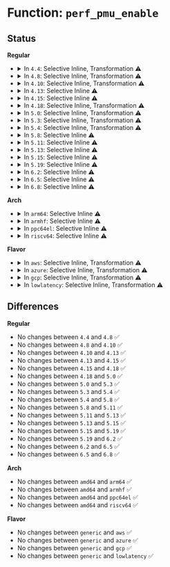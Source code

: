 # Function: <code>perf_pmu_enable</code>

## Status
<b>Regular</b>
<ul>
<li>
<details>
<summary>In <code>4.4</code>: Selective Inline, Transformation ⚠️</summary>

```c
void perf_pmu_enable(struct pmu *pmu);
```

**Collision:** Unique Global

**Inline:** Selective

**Transformation:** True

**Instances:**

```
In kernel/events/core.c (ffffffff8117a8f0)
Location: kernel/events/core.c:835
Inline: True
Inline callers:
  - kernel/events/core.c:__perf_event_period
  - kernel/events/core.c:perf_pmu_sched_task
  - kernel/events/core.c:ctx_sched_out
  - kernel/events/core.c:perf_cgroup_switch
  - kernel/events/core.c:perf_event_context_sched_in
  - kernel/events/core.c:perf_mux_hrtimer_handler
  - kernel/events/core.c:__perf_install_in_context
  - kernel/events/core.c:perf_event_task_tick
  - kernel/events/core.c:perf_event_task_tick
Direct callers:
  - arch/x86/events/core.c:x86_pmu_commit_txn
  - kernel/events/core.c:__perf_event_period
  - kernel/events/core.c:perf_pmu_sched_task
  - kernel/events/core.c:ctx_sched_out
  - kernel/events/core.c:perf_cgroup_switch
  - kernel/events/core.c:perf_event_context_sched_in
  - kernel/events/core.c:perf_mux_hrtimer_handler
  - kernel/events/core.c:__perf_install_in_context
  - kernel/events/core.c:perf_event_task_tick
  - kernel/events/core.c:perf_event_task_tick
```
**Symbols:**

```
ffffffff8117a8f0-ffffffff8117a8f9: perf_pmu_enable.part.90 (STB_LOCAL)
ffffffff8117f520-ffffffff8117f543: perf_pmu_enable (STB_GLOBAL)
```
</details>
</li>
<li>
<details>
<summary>In <code>4.8</code>: Selective Inline, Transformation ⚠️</summary>

```c
void perf_pmu_enable(struct pmu *pmu);
```

**Collision:** Unique Global

**Inline:** Selective

**Transformation:** True

**Instances:**

```
In kernel/events/core.c (ffffffff8118b6b3)
Location: kernel/events/core.c:1080
Inline: True
Inline callers:
  - kernel/events/core.c:__perf_event_period
  - kernel/events/core.c:perf_event_task_tick
  - kernel/events/core.c:perf_event_task_tick
  - kernel/events/core.c:__perf_event_task_sched_in
  - kernel/events/core.c:perf_pmu_sched_task
  - kernel/events/core.c:ctx_sched_out
  - kernel/events/core.c:ctx_resched
  - kernel/events/core.c:perf_mux_hrtimer_handler
  - kernel/events/core.c:perf_cgroup_switch
Direct callers:
  - arch/x86/events/core.c:x86_pmu_commit_txn
  - kernel/events/core.c:__perf_event_period
  - kernel/events/core.c:perf_event_task_tick
  - kernel/events/core.c:perf_event_task_tick
  - kernel/events/core.c:__perf_event_task_sched_in
  - kernel/events/core.c:perf_pmu_sched_task
  - kernel/events/core.c:ctx_sched_out
  - kernel/events/core.c:ctx_resched
  - kernel/events/core.c:perf_mux_hrtimer_handler
  - kernel/events/core.c:perf_cgroup_switch
```
**Symbols:**

```
ffffffff8118b610-ffffffff8118b619: perf_pmu_enable.part.93 (STB_LOCAL)
ffffffff811912b0-ffffffff811912d3: perf_pmu_enable (STB_GLOBAL)
```
</details>
</li>
<li>
<details>
<summary>In <code>4.10</code>: Selective Inline, Transformation ⚠️</summary>

```c
void perf_pmu_enable(struct pmu *pmu);
```

**Collision:** Unique Global

**Inline:** Selective

**Transformation:** True

**Instances:**

```
In kernel/events/core.c (ffffffff8119a553)
Location: kernel/events/core.c:1088
Inline: True
Inline callers:
  - kernel/events/core.c:__perf_event_period
  - kernel/events/core.c:perf_event_task_tick
  - kernel/events/core.c:perf_event_task_tick
  - kernel/events/core.c:__perf_event_task_sched_in
  - kernel/events/core.c:perf_pmu_sched_task
  - kernel/events/core.c:ctx_sched_out
  - kernel/events/core.c:ctx_resched
  - kernel/events/core.c:group_sched_out
  - kernel/events/core.c:perf_mux_hrtimer_handler
  - kernel/events/core.c:perf_cgroup_switch
Direct callers:
  - arch/x86/events/core.c:x86_pmu_commit_txn
  - kernel/events/core.c:__perf_event_period
  - kernel/events/core.c:perf_event_task_tick
  - kernel/events/core.c:perf_event_task_tick
  - kernel/events/core.c:__perf_event_task_sched_in
  - kernel/events/core.c:perf_pmu_sched_task
  - kernel/events/core.c:ctx_sched_out
  - kernel/events/core.c:ctx_resched
  - kernel/events/core.c:group_sched_out
  - kernel/events/core.c:perf_mux_hrtimer_handler
  - kernel/events/core.c:perf_cgroup_switch
```
**Symbols:**

```
ffffffff8119a360-ffffffff8119a369: perf_pmu_enable.part.94 (STB_LOCAL)
ffffffff811a0990-ffffffff811a09b3: perf_pmu_enable (STB_GLOBAL)
```
</details>
</li>
<li>
<details>
<summary>In <code>4.13</code>: Selective Inline ⚠️</summary>

```c
void perf_pmu_enable(struct pmu *pmu);
```

**Collision:** Unique Global

**Inline:** Selective

**Transformation:** False

**Instances:**

```
In kernel/events/core.c (ffffffff811a0589)
Location: kernel/events/core.c:1080
Inline: True
Inline callers:
  - kernel/events/core.c:__perf_event_period
  - kernel/events/core.c:perf_event_task_tick
  - kernel/events/core.c:perf_event_task_tick
  - kernel/events/core.c:__perf_event_task_sched_in
  - kernel/events/core.c:perf_pmu_sched_task
  - kernel/events/core.c:ctx_sched_out
  - kernel/events/core.c:ctx_resched
  - kernel/events/core.c:group_sched_out
  - kernel/events/core.c:perf_mux_hrtimer_handler
  - kernel/events/core.c:perf_cgroup_switch
Direct callers:
  - arch/x86/events/core.c:x86_pmu_commit_txn
```
**Symbols:**

```
ffffffff811a8370-ffffffff811a838c: perf_pmu_enable (STB_GLOBAL)
```
</details>
</li>
<li>
<details>
<summary>In <code>4.15</code>: Selective Inline ⚠️</summary>

```c
void perf_pmu_enable(struct pmu *pmu);
```

**Collision:** Unique Global

**Inline:** Selective

**Transformation:** False

**Instances:**

```
In kernel/events/core.c (ffffffff811b3f08)
Location: kernel/events/core.c:1119
Inline: True
Inline callers:
  - kernel/events/core.c:__perf_event_period
  - kernel/events/core.c:perf_event_task_tick
  - kernel/events/core.c:perf_event_task_tick
  - kernel/events/core.c:__perf_event_task_sched_in
  - kernel/events/core.c:perf_pmu_sched_task
  - kernel/events/core.c:ctx_sched_out
  - kernel/events/core.c:ctx_resched
  - kernel/events/core.c:perf_mux_hrtimer_handler
  - kernel/events/core.c:perf_cgroup_switch
Direct callers:
  - arch/x86/events/core.c:x86_pmu_commit_txn
```
**Symbols:**

```
ffffffff811bbae0-ffffffff811bbb00: perf_pmu_enable (STB_GLOBAL)
```
</details>
</li>
<li>
<details>
<summary>In <code>4.18</code>: Selective Inline, Transformation ⚠️</summary>

```c
void perf_pmu_enable(struct pmu *pmu);
```

**Collision:** Unique Global

**Inline:** Selective

**Transformation:** True

**Instances:**

```
In kernel/events/core.c (ffffffff811d55b5)
Location: kernel/events/core.c:1142
Inline: True
Inline callers:
  - kernel/events/core.c:__perf_event_period
  - kernel/events/core.c:perf_event_task_tick
  - kernel/events/core.c:perf_event_task_tick
  - kernel/events/core.c:__perf_event_task_sched_in
  - kernel/events/core.c:perf_pmu_sched_task
  - kernel/events/core.c:ctx_sched_out
  - kernel/events/core.c:ctx_resched
  - kernel/events/core.c:perf_mux_hrtimer_handler
  - kernel/events/core.c:perf_cgroup_switch
Direct callers:
  - arch/x86/events/core.c:x86_pmu_commit_txn
  - arch/x86/events/intel/ds.c:intel_pmu_auto_reload_read
  - kernel/events/core.c:__perf_event_period
  - kernel/events/core.c:perf_event_task_tick
  - kernel/events/core.c:perf_event_task_tick
  - kernel/events/core.c:__perf_event_task_sched_in
  - kernel/events/core.c:perf_pmu_sched_task
  - kernel/events/core.c:ctx_sched_out
  - kernel/events/core.c:ctx_resched
  - kernel/events/core.c:perf_mux_hrtimer_handler
  - kernel/events/core.c:perf_cgroup_switch
```
**Symbols:**

```
ffffffff811d5500-ffffffff811d550f: perf_pmu_enable.part.105 (STB_LOCAL)
ffffffff811dbc70-ffffffff811dbc8c: perf_pmu_enable (STB_GLOBAL)
```
</details>
</li>
<li>
<details>
<summary>In <code>5.0</code>: Selective Inline, Transformation ⚠️</summary>

```c
void perf_pmu_enable(struct pmu *pmu);
```

**Collision:** Unique Global

**Inline:** Selective

**Transformation:** True

**Instances:**

```
In kernel/events/core.c (ffffffff811e5c55)
Location: kernel/events/core.c:1142
Inline: True
Inline callers:
  - kernel/events/core.c:__perf_event_period
  - kernel/events/core.c:perf_event_task_tick
  - kernel/events/core.c:perf_event_task_tick
  - kernel/events/core.c:__perf_event_task_sched_in
  - kernel/events/core.c:perf_pmu_sched_task
  - kernel/events/core.c:ctx_sched_out
  - kernel/events/core.c:ctx_resched
  - kernel/events/core.c:perf_mux_hrtimer_handler
  - kernel/events/core.c:perf_cgroup_switch
Direct callers:
  - arch/x86/events/core.c:x86_pmu_commit_txn
  - arch/x86/events/intel/ds.c:intel_pmu_auto_reload_read
  - kernel/events/core.c:__perf_event_period
  - kernel/events/core.c:perf_event_task_tick
  - kernel/events/core.c:perf_event_task_tick
  - kernel/events/core.c:__perf_event_task_sched_in
  - kernel/events/core.c:perf_pmu_sched_task
  - kernel/events/core.c:ctx_sched_out
  - kernel/events/core.c:ctx_resched
  - kernel/events/core.c:perf_mux_hrtimer_handler
  - kernel/events/core.c:perf_cgroup_switch
```
**Symbols:**

```
ffffffff811e5ba0-ffffffff811e5baf: perf_pmu_enable.part.105 (STB_LOCAL)
ffffffff811ec030-ffffffff811ec04c: perf_pmu_enable (STB_GLOBAL)
```
</details>
</li>
<li>
<details>
<summary>In <code>5.3</code>: Selective Inline, Transformation ⚠️</summary>

```c
void perf_pmu_enable(struct pmu *pmu);
```

**Collision:** Unique Global

**Inline:** Selective

**Transformation:** True

**Instances:**

```
In kernel/events/core.c (ffffffff811fd42f)
Location: kernel/events/core.c:1143
Inline: True
Inline callers:
  - kernel/events/core.c:__perf_event_period
  - kernel/events/core.c:perf_event_task_tick
  - kernel/events/core.c:perf_event_task_tick
  - kernel/events/core.c:__perf_event_task_sched_in
  - kernel/events/core.c:perf_pmu_sched_task
  - kernel/events/core.c:ctx_sched_out
  - kernel/events/core.c:ctx_resched
  - kernel/events/core.c:perf_mux_hrtimer_handler
  - kernel/events/core.c:perf_cgroup_switch
Direct callers:
  - arch/x86/events/core.c:x86_pmu_commit_txn
  - arch/x86/events/intel/ds.c:intel_pmu_auto_reload_read
  - kernel/events/core.c:__perf_event_period
  - kernel/events/core.c:perf_event_task_tick
  - kernel/events/core.c:perf_event_task_tick
  - kernel/events/core.c:__perf_event_task_sched_in
  - kernel/events/core.c:perf_pmu_sched_task
  - kernel/events/core.c:ctx_sched_out
  - kernel/events/core.c:ctx_resched
  - kernel/events/core.c:perf_mux_hrtimer_handler
  - kernel/events/core.c:perf_cgroup_switch
```
**Symbols:**

```
ffffffff811fd370-ffffffff811fd37f: perf_pmu_enable.part.0 (STB_LOCAL)
ffffffff812039c0-ffffffff812039dd: perf_pmu_enable (STB_GLOBAL)
```
</details>
</li>
<li>
<details>
<summary>In <code>5.4</code>: Selective Inline, Transformation ⚠️</summary>

```c
void perf_pmu_enable(struct pmu *pmu);
```

**Collision:** Unique Global

**Inline:** Selective

**Transformation:** True

**Instances:**

```
In kernel/events/core.c (ffffffff8120a6df)
Location: kernel/events/core.c:1143
Inline: True
Inline callers:
  - kernel/events/core.c:__perf_event_period
  - kernel/events/core.c:perf_event_task_tick
  - kernel/events/core.c:perf_event_task_tick
  - kernel/events/core.c:__perf_event_task_sched_in
  - kernel/events/core.c:perf_pmu_sched_task
  - kernel/events/core.c:ctx_sched_out
  - kernel/events/core.c:ctx_resched
  - kernel/events/core.c:perf_mux_hrtimer_handler
  - kernel/events/core.c:perf_cgroup_switch
Direct callers:
  - arch/x86/events/core.c:x86_pmu_commit_txn
  - arch/x86/events/intel/ds.c:intel_pmu_auto_reload_read
  - kernel/events/core.c:__perf_event_period
  - kernel/events/core.c:perf_event_task_tick
  - kernel/events/core.c:perf_event_task_tick
  - kernel/events/core.c:__perf_event_task_sched_in
  - kernel/events/core.c:perf_pmu_sched_task
  - kernel/events/core.c:ctx_sched_out
  - kernel/events/core.c:ctx_resched
  - kernel/events/core.c:perf_mux_hrtimer_handler
  - kernel/events/core.c:perf_cgroup_switch
```
**Symbols:**

```
ffffffff8120a620-ffffffff8120a62f: perf_pmu_enable.part.0 (STB_LOCAL)
ffffffff812105b0-ffffffff812105cd: perf_pmu_enable (STB_GLOBAL)
```
</details>
</li>
<li>
<details>
<summary>In <code>5.8</code>: Selective Inline ⚠️</summary>

```c
void perf_pmu_enable(struct pmu *pmu);
```

**Collision:** Unique Global

**Inline:** Selective

**Transformation:** False

**Instances:**

```
In kernel/events/core.c (ffffffff81235858)
Location: kernel/events/core.c:1205
Inline: True
Inline callers:
  - kernel/events/core.c:perf_pmu_cancel_txn
  - kernel/events/core.c:perf_pmu_cancel_txn
  - kernel/events/core.c:perf_pmu_commit_txn
  - kernel/events/core.c:perf_pmu_commit_txn
  - kernel/events/core.c:__perf_event_period
  - kernel/events/core.c:__perf_event_period
  - kernel/events/core.c:perf_rotate_context
  - kernel/events/core.c:perf_rotate_context
  - kernel/events/core.c:perf_adjust_freq_unthr_context
  - kernel/events/core.c:perf_adjust_freq_unthr_context
  - kernel/events/core.c:perf_adjust_freq_unthr_context
  - kernel/events/core.c:perf_adjust_freq_unthr_context
  - kernel/events/core.c:__perf_event_task_sched_in
  - kernel/events/core.c:__perf_event_task_sched_in
  - kernel/events/core.c:perf_pmu_sched_task
  - kernel/events/core.c:perf_pmu_sched_task
  - kernel/events/core.c:ctx_sched_out
  - kernel/events/core.c:ctx_sched_out
  - kernel/events/core.c:ctx_resched
  - kernel/events/core.c:ctx_resched
  - kernel/events/core.c:event_sched_in
  - kernel/events/core.c:event_sched_in
  - kernel/events/core.c:perf_cgroup_switch
  - kernel/events/core.c:perf_cgroup_switch
Direct callers:
  - arch/x86/events/core.c:x86_pmu_commit_txn
  - arch/x86/events/intel/ds.c:intel_pmu_auto_reload_read
```
**Symbols:**

```
ffffffff8123c7b0-ffffffff8123c7d1: perf_pmu_enable (STB_GLOBAL)
```
</details>
</li>
<li>
<details>
<summary>In <code>5.11</code>: Selective Inline ⚠️</summary>

```c
void perf_pmu_enable(struct pmu *pmu);
```

**Collision:** Unique Global

**Inline:** Selective

**Transformation:** False

**Instances:**

```
In kernel/events/core.c (ffffffff8123fa28)
Location: kernel/events/core.c:1209
Inline: True
Inline callers:
  - kernel/events/core.c:perf_pmu_cancel_txn
  - kernel/events/core.c:perf_pmu_cancel_txn
  - kernel/events/core.c:perf_pmu_commit_txn
  - kernel/events/core.c:perf_pmu_commit_txn
  - kernel/events/core.c:__perf_event_period
  - kernel/events/core.c:__perf_event_period
  - kernel/events/core.c:perf_rotate_context
  - kernel/events/core.c:perf_rotate_context
  - kernel/events/core.c:perf_adjust_freq_unthr_context
  - kernel/events/core.c:perf_adjust_freq_unthr_context
  - kernel/events/core.c:perf_adjust_freq_unthr_context
  - kernel/events/core.c:perf_adjust_freq_unthr_context
  - kernel/events/core.c:perf_event_context_sched_in
  - kernel/events/core.c:perf_event_context_sched_in
  - kernel/events/core.c:__perf_pmu_sched_task
  - kernel/events/core.c:__perf_pmu_sched_task
  - kernel/events/core.c:perf_event_context_sched_out
  - kernel/events/core.c:perf_event_context_sched_out
  - kernel/events/core.c:perf_event_context_sched_out
  - kernel/events/core.c:perf_event_context_sched_out
  - kernel/events/core.c:ctx_sched_out
  - kernel/events/core.c:ctx_sched_out
  - kernel/events/core.c:ctx_resched
  - kernel/events/core.c:ctx_resched
  - kernel/events/core.c:event_sched_in
  - kernel/events/core.c:event_sched_in
  - kernel/events/core.c:perf_cgroup_switch
  - kernel/events/core.c:perf_cgroup_switch
Direct callers:
  - arch/x86/events/core.c:x86_pmu_commit_txn
  - arch/x86/events/intel/core.c:intel_pmu_read_event
  - arch/x86/events/intel/ds.c:intel_pmu_auto_reload_read
```
**Symbols:**

```
ffffffff81246a50-ffffffff81246a71: perf_pmu_enable (STB_GLOBAL)
```
</details>
</li>
<li>
<details>
<summary>In <code>5.13</code>: Selective Inline ⚠️</summary>

```c
void perf_pmu_enable(struct pmu *pmu);
```

**Collision:** Unique Global

**Inline:** Selective

**Transformation:** False

**Instances:**

```
In kernel/events/core.c (ffffffff81243bc8)
Location: kernel/events/core.c:1207
Inline: True
Inline callers:
  - kernel/events/core.c:perf_pmu_cancel_txn
  - kernel/events/core.c:perf_pmu_cancel_txn
  - kernel/events/core.c:perf_pmu_commit_txn
  - kernel/events/core.c:perf_pmu_commit_txn
  - kernel/events/core.c:__perf_event_period
  - kernel/events/core.c:__perf_event_period
  - kernel/events/core.c:perf_adjust_freq_unthr_context
  - kernel/events/core.c:perf_adjust_freq_unthr_context
  - kernel/events/core.c:perf_adjust_freq_unthr_context
  - kernel/events/core.c:perf_adjust_freq_unthr_context
  - kernel/events/core.c:__perf_event_task_sched_in
  - kernel/events/core.c:__perf_event_task_sched_in
  - kernel/events/core.c:__perf_pmu_sched_task
  - kernel/events/core.c:__perf_pmu_sched_task
  - kernel/events/core.c:perf_event_context_sched_out
  - kernel/events/core.c:perf_event_context_sched_out
  - kernel/events/core.c:perf_event_context_sched_out
  - kernel/events/core.c:perf_event_context_sched_out
  - kernel/events/core.c:ctx_sched_out
  - kernel/events/core.c:ctx_sched_out
  - kernel/events/core.c:ctx_resched
  - kernel/events/core.c:ctx_resched
  - kernel/events/core.c:perf_mux_hrtimer_handler
  - kernel/events/core.c:perf_mux_hrtimer_handler
  - kernel/events/core.c:perf_cgroup_switch
  - kernel/events/core.c:perf_cgroup_switch
Direct callers:
  - arch/x86/events/core.c:x86_pmu_commit_txn
  - arch/x86/events/intel/core.c:intel_pmu_read_event
  - arch/x86/events/intel/ds.c:intel_pmu_auto_reload_read
```
**Symbols:**

```
ffffffff8124a7c0-ffffffff8124a7e1: perf_pmu_enable (STB_GLOBAL)
```
</details>
</li>
<li>
<details>
<summary>In <code>5.15</code>: Selective Inline ⚠️</summary>

```c
void perf_pmu_enable(struct pmu *pmu);
```

**Collision:** Unique Global

**Inline:** Selective

**Transformation:** False

**Instances:**

```
In kernel/events/core.c (ffffffff8127e498)
Location: kernel/events/core.c:1238
Inline: True
Inline callers:
  - kernel/events/core.c:perf_pmu_cancel_txn
  - kernel/events/core.c:perf_pmu_cancel_txn
  - kernel/events/core.c:perf_pmu_commit_txn
  - kernel/events/core.c:perf_pmu_commit_txn
  - kernel/events/core.c:__perf_event_period
  - kernel/events/core.c:__perf_event_period
  - kernel/events/core.c:perf_adjust_freq_unthr_context
  - kernel/events/core.c:perf_adjust_freq_unthr_context
  - kernel/events/core.c:perf_adjust_freq_unthr_context
  - kernel/events/core.c:perf_adjust_freq_unthr_context
  - kernel/events/core.c:__perf_event_task_sched_in
  - kernel/events/core.c:__perf_event_task_sched_in
  - kernel/events/core.c:__perf_pmu_sched_task
  - kernel/events/core.c:__perf_pmu_sched_task
  - kernel/events/core.c:perf_event_context_sched_out
  - kernel/events/core.c:perf_event_context_sched_out
  - kernel/events/core.c:perf_event_context_sched_out
  - kernel/events/core.c:perf_event_context_sched_out
  - kernel/events/core.c:ctx_sched_out
  - kernel/events/core.c:ctx_sched_out
  - kernel/events/core.c:ctx_resched
  - kernel/events/core.c:ctx_resched
  - kernel/events/core.c:event_sched_in
  - kernel/events/core.c:event_sched_in
  - kernel/events/core.c:perf_mux_hrtimer_handler
  - kernel/events/core.c:perf_mux_hrtimer_handler
  - kernel/events/core.c:perf_cgroup_switch
  - kernel/events/core.c:perf_cgroup_switch
Direct callers:
  - arch/x86/events/core.c:x86_pmu_commit_txn
  - arch/x86/events/intel/core.c:intel_pmu_read_event
  - arch/x86/events/intel/ds.c:intel_pmu_auto_reload_read
```
**Symbols:**

```
ffffffff812840f0-ffffffff81284111: perf_pmu_enable (STB_GLOBAL)
```
</details>
</li>
<li>
<details>
<summary>In <code>5.19</code>: Selective Inline ⚠️</summary>

```c
void perf_pmu_enable(struct pmu *pmu);
```

**Collision:** Unique Global

**Inline:** Selective

**Transformation:** False

**Instances:**

```
In kernel/events/core.c (ffffffff812d29e9)
Location: kernel/events/core.c:1147
Inline: True
Inline callers:
  - kernel/events/core.c:perf_pmu_cancel_txn
  - kernel/events/core.c:perf_pmu_cancel_txn
  - kernel/events/core.c:perf_pmu_commit_txn
  - kernel/events/core.c:perf_pmu_commit_txn
  - kernel/events/core.c:perf_adjust_freq_unthr_context
  - kernel/events/core.c:perf_adjust_freq_unthr_context
  - kernel/events/core.c:perf_adjust_freq_unthr_context
  - kernel/events/core.c:perf_adjust_freq_unthr_context
  - kernel/events/core.c:__perf_event_task_sched_in
  - kernel/events/core.c:__perf_event_task_sched_in
  - kernel/events/core.c:__perf_pmu_sched_task
  - kernel/events/core.c:__perf_pmu_sched_task
  - kernel/events/core.c:perf_event_context_sched_out
  - kernel/events/core.c:perf_event_context_sched_out
  - kernel/events/core.c:perf_event_context_sched_out
  - kernel/events/core.c:perf_event_context_sched_out
  - kernel/events/core.c:ctx_sched_out
  - kernel/events/core.c:ctx_sched_out
  - kernel/events/core.c:ctx_resched
  - kernel/events/core.c:ctx_resched
  - kernel/events/core.c:event_sched_in
  - kernel/events/core.c:event_sched_in
  - kernel/events/core.c:perf_mux_hrtimer_handler
  - kernel/events/core.c:perf_mux_hrtimer_handler
  - kernel/events/core.c:perf_cgroup_switch
  - kernel/events/core.c:perf_cgroup_switch
Direct callers:
  - arch/x86/events/core.c:x86_pmu_commit_txn
  - arch/x86/events/intel/core.c:intel_pmu_read_event
  - arch/x86/events/intel/ds.c:intel_pmu_auto_reload_read
```
**Symbols:**

```
ffffffff812d8470-ffffffff812d84ae: perf_pmu_enable (STB_GLOBAL)
```
</details>
</li>
<li>
<details>
<summary>In <code>6.2</code>: Selective Inline ⚠️</summary>

```c
void perf_pmu_enable(struct pmu *pmu);
```

**Collision:** Unique Global

**Inline:** Selective

**Transformation:** False

**Instances:**

```
In kernel/events/core.c (ffffffff8133b2b9)
Location: kernel/events/core.c:1144
Inline: True
Inline callers:
  - kernel/events/core.c:perf_pmu_cancel_txn
  - kernel/events/core.c:perf_pmu_cancel_txn
  - kernel/events/core.c:perf_pmu_commit_txn
  - kernel/events/core.c:perf_pmu_commit_txn
  - kernel/events/core.c:perf_rotate_context
  - kernel/events/core.c:perf_rotate_context
  - kernel/events/core.c:perf_adjust_freq_unthr_context
  - kernel/events/core.c:perf_adjust_freq_unthr_context
  - kernel/events/core.c:__pmu_ctx_sched_out
  - kernel/events/core.c:__pmu_ctx_sched_out
  - kernel/events/core.c:event_sched_in
  - kernel/events/core.c:event_sched_in
  - kernel/events/core.c:__perf_event_disable
  - kernel/events/core.c:__perf_event_disable
  - kernel/events/core.c:event_sched_out
  - kernel/events/core.c:event_sched_out
  - kernel/events/core.c:perf_ctx_enable
  - kernel/events/core.c:perf_ctx_enable
Direct callers:
  - arch/x86/events/core.c:x86_pmu_commit_txn
  - arch/x86/events/intel/core.c:intel_pmu_read_event
  - arch/x86/events/intel/ds.c:intel_pmu_auto_reload_read
```
**Symbols:**

```
ffffffff81340980-ffffffff813409be: perf_pmu_enable (STB_GLOBAL)
```
</details>
</li>
<li>
<details>
<summary>In <code>6.5</code>: Selective Inline ⚠️</summary>

```c
void perf_pmu_enable(struct pmu *pmu);
```

**Collision:** Unique Global

**Inline:** Selective

**Transformation:** False

**Instances:**

```
In kernel/events/core.c (ffffffff8136c579)
Location: kernel/events/core.c:1144
Inline: True
Inline callers:
  - kernel/events/core.c:perf_pmu_cancel_txn
  - kernel/events/core.c:perf_pmu_cancel_txn
  - kernel/events/core.c:perf_pmu_commit_txn
  - kernel/events/core.c:perf_pmu_commit_txn
  - kernel/events/core.c:perf_rotate_context
  - kernel/events/core.c:perf_rotate_context
  - kernel/events/core.c:perf_adjust_freq_unthr_context
  - kernel/events/core.c:perf_adjust_freq_unthr_context
  - kernel/events/core.c:__pmu_ctx_sched_out
  - kernel/events/core.c:__pmu_ctx_sched_out
  - kernel/events/core.c:event_sched_in
  - kernel/events/core.c:event_sched_in
  - kernel/events/core.c:__perf_event_disable
  - kernel/events/core.c:__perf_event_disable
  - kernel/events/core.c:event_sched_out
  - kernel/events/core.c:event_sched_out
  - kernel/events/core.c:perf_ctx_enable
  - kernel/events/core.c:perf_ctx_enable
Direct callers:
  - arch/x86/events/core.c:x86_pmu_commit_txn
  - arch/x86/events/intel/core.c:intel_pmu_read_event
  - arch/x86/events/intel/ds.c:intel_pmu_auto_reload_read
```
**Symbols:**

```
ffffffff81371920-ffffffff8137195e: perf_pmu_enable (STB_GLOBAL)
```
</details>
</li>
<li>
<details>
<summary>In <code>6.8</code>: Selective Inline ⚠️</summary>

```c
void perf_pmu_enable(struct pmu *pmu);
```

**Collision:** Unique Global

**Inline:** Selective

**Transformation:** False

**Instances:**

```
In kernel/events/core.c (ffffffff813956c9)
Location: kernel/events/core.c:1155
Inline: True
Inline callers:
  - kernel/events/core.c:perf_pmu_cancel_txn
  - kernel/events/core.c:perf_pmu_cancel_txn
  - kernel/events/core.c:perf_pmu_commit_txn
  - kernel/events/core.c:perf_pmu_commit_txn
  - kernel/events/core.c:perf_rotate_context
  - kernel/events/core.c:perf_rotate_context
  - kernel/events/core.c:perf_adjust_freq_unthr_context
  - kernel/events/core.c:perf_adjust_freq_unthr_context
  - kernel/events/core.c:__pmu_ctx_sched_out
  - kernel/events/core.c:__pmu_ctx_sched_out
  - kernel/events/core.c:event_sched_in
  - kernel/events/core.c:event_sched_in
  - kernel/events/core.c:__perf_event_disable
  - kernel/events/core.c:__perf_event_disable
  - kernel/events/core.c:event_sched_out
  - kernel/events/core.c:event_sched_out
  - kernel/events/core.c:perf_ctx_enable
  - kernel/events/core.c:perf_ctx_enable
Direct callers:
  - arch/x86/events/core.c:x86_pmu_commit_txn
  - arch/x86/events/intel/core.c:intel_pmu_read_event
  - arch/x86/events/intel/ds.c:intel_pmu_auto_reload_read
```
**Symbols:**

```
ffffffff8139ac20-ffffffff8139ac5e: perf_pmu_enable (STB_GLOBAL)
```
</details>
</li>
</ul>
<b>Arch</b>
<ul>
<li>
<details>
<summary>In <code>arm64</code>: Selective Inline ⚠️</summary>

```c
void perf_pmu_enable(struct pmu *pmu);
```

**Collision:** Unique Global

**Inline:** Selective

**Transformation:** False

**Instances:**

```
In kernel/events/core.c (ffff800010299238)
Location: kernel/events/core.c:1143
Inline: True
Direct callers:
  - kernel/events/core.c:perf_pmu_cancel_txn
  - kernel/events/core.c:perf_pmu_commit_txn
  - kernel/events/core.c:perf_event_task_tick
  - kernel/events/core.c:perf_event_task_tick
  - kernel/events/core.c:__perf_event_task_sched_in
  - kernel/events/core.c:perf_pmu_sched_task
  - kernel/events/core.c:ctx_sched_out
  - kernel/events/core.c:ctx_resched
  - kernel/events/core.c:perf_mux_hrtimer_handler
  - kernel/events/core.c:perf_cgroup_switch
```
**Symbols:**

```
ffff800010299238-ffff800010299268: perf_pmu_enable (STB_GLOBAL)
```
</details>
</li>
<li>
<details>
<summary>In <code>armhf</code>: Selective Inline ⚠️</summary>

```c
void perf_pmu_enable(struct pmu *pmu);
```

**Collision:** Unique Global

**Inline:** Selective

**Transformation:** False

**Instances:**

```
In kernel/events/core.c (c04c84e0)
Location: kernel/events/core.c:1143
Inline: True
Direct callers:
  - kernel/events/core.c:perf_pmu_cancel_txn
  - kernel/events/core.c:perf_pmu_commit_txn
  - kernel/events/core.c:__perf_event_period
  - kernel/events/core.c:perf_event_task_tick
  - kernel/events/core.c:perf_event_task_tick
  - kernel/events/core.c:__perf_event_task_sched_in
  - kernel/events/core.c:perf_pmu_sched_task
  - kernel/events/core.c:ctx_sched_out
  - kernel/events/core.c:ctx_resched
  - kernel/events/core.c:event_sched_in
  - kernel/events/core.c:perf_mux_hrtimer_handler
  - kernel/events/core.c:perf_cgroup_switch
```
**Symbols:**

```
c04c84e0-c04c8514: perf_pmu_enable (STB_GLOBAL)
```
</details>
</li>
<li>
<details>
<summary>In <code>ppc64el</code>: Selective Inline ⚠️</summary>

```c
void perf_pmu_enable(struct pmu *pmu);
```

**Collision:** Unique Global

**Inline:** Selective

**Transformation:** False

**Instances:**

```
In kernel/events/core.c (c000000000348580)
Location: kernel/events/core.c:1143
Inline: True
Direct callers:
  - arch/powerpc/perf/core-book3s.c:power_pmu_commit_txn
  - arch/powerpc/perf/core-book3s.c:power_pmu_cancel_txn
  - arch/powerpc/perf/core-book3s.c:power_pmu_cancel_txn
  - arch/powerpc/perf/core-book3s.c:power_pmu_del
  - arch/powerpc/perf/core-book3s.c:power_pmu_add
  - arch/powerpc/perf/imc-pmu.c:thread_imc_pmu_commit_txn
  - arch/powerpc/perf/imc-pmu.c:thread_imc_pmu_cancel_txn
  - kernel/events/core.c:perf_pmu_cancel_txn
  - kernel/events/core.c:perf_pmu_commit_txn
  - kernel/events/core.c:perf_event_task_tick
  - kernel/events/core.c:perf_event_task_tick
  - kernel/events/core.c:__perf_event_task_sched_in
  - kernel/events/core.c:perf_pmu_sched_task
  - kernel/events/core.c:ctx_sched_out
  - kernel/events/core.c:ctx_resched
  - kernel/events/core.c:ctx_resched
  - kernel/events/core.c:ctx_resched
  - kernel/events/core.c:event_sched_in
  - kernel/events/core.c:perf_mux_hrtimer_handler
  - kernel/events/core.c:perf_cgroup_switch
  - kernel/events/core.c:perf_cgroup_switch
```
**Symbols:**

```
c000000000348580-c0000000003485d4: perf_pmu_enable (STB_GLOBAL)
```
</details>
</li>
<li>
<details>
<summary>In <code>riscv64</code>: Selective Inline ⚠️</summary>

```c
void perf_pmu_enable(struct pmu *pmu);
```

**Collision:** Unique Global

**Inline:** Selective

**Transformation:** False

**Instances:**

```
In kernel/events/core.c (ffffffe0001cacdc)
Location: kernel/events/core.c:1143
Inline: True
Direct callers:
  - kernel/events/core.c:perf_pmu_cancel_txn
  - kernel/events/core.c:perf_pmu_commit_txn
  - kernel/events/core.c:perf_event_task_tick
  - kernel/events/core.c:perf_event_task_tick
  - kernel/events/core.c:__perf_event_task_sched_in
  - kernel/events/core.c:perf_pmu_sched_task
  - kernel/events/core.c:ctx_sched_out
  - kernel/events/core.c:ctx_resched
  - kernel/events/core.c:event_sched_in
  - kernel/events/core.c:perf_mux_hrtimer_handler
  - kernel/events/core.c:perf_cgroup_switch
```
**Symbols:**

```
ffffffe0001cacdc-ffffffe0001cad14: perf_pmu_enable (STB_GLOBAL)
```
</details>
</li>
</ul>
<b>Flavor</b>
<ul>
<li>
<details>
<summary>In <code>aws</code>: Selective Inline, Transformation ⚠️</summary>

```c
void perf_pmu_enable(struct pmu *pmu);
```

**Collision:** Unique Global

**Inline:** Selective

**Transformation:** True

**Instances:**

```
In kernel/events/core.c (ffffffff81202cff)
Location: kernel/events/core.c:1143
Inline: True
Inline callers:
  - kernel/events/core.c:__perf_event_period
  - kernel/events/core.c:perf_event_task_tick
  - kernel/events/core.c:perf_event_task_tick
  - kernel/events/core.c:__perf_event_task_sched_in
  - kernel/events/core.c:perf_pmu_sched_task
  - kernel/events/core.c:ctx_sched_out
  - kernel/events/core.c:ctx_resched
  - kernel/events/core.c:perf_mux_hrtimer_handler
  - kernel/events/core.c:perf_cgroup_switch
Direct callers:
  - arch/x86/events/core.c:x86_pmu_commit_txn
  - arch/x86/events/intel/ds.c:intel_pmu_auto_reload_read
  - kernel/events/core.c:__perf_event_period
  - kernel/events/core.c:perf_event_task_tick
  - kernel/events/core.c:perf_event_task_tick
  - kernel/events/core.c:__perf_event_task_sched_in
  - kernel/events/core.c:perf_pmu_sched_task
  - kernel/events/core.c:ctx_sched_out
  - kernel/events/core.c:ctx_resched
  - kernel/events/core.c:perf_mux_hrtimer_handler
  - kernel/events/core.c:perf_cgroup_switch
```
**Symbols:**

```
ffffffff81202c40-ffffffff81202c4f: perf_pmu_enable.part.0 (STB_LOCAL)
ffffffff81208c00-ffffffff81208c1d: perf_pmu_enable (STB_GLOBAL)
```
</details>
</li>
<li>
<details>
<summary>In <code>azure</code>: Selective Inline, Transformation ⚠️</summary>

```c
void perf_pmu_enable(struct pmu *pmu);
```

**Collision:** Unique Global

**Inline:** Selective

**Transformation:** True

**Instances:**

```
In kernel/events/core.c (ffffffff811f5a4f)
Location: kernel/events/core.c:1143
Inline: True
Inline callers:
  - kernel/events/core.c:__perf_event_period
  - kernel/events/core.c:perf_event_task_tick
  - kernel/events/core.c:perf_event_task_tick
  - kernel/events/core.c:__perf_event_task_sched_in
  - kernel/events/core.c:perf_pmu_sched_task
  - kernel/events/core.c:ctx_sched_out
  - kernel/events/core.c:ctx_resched
  - kernel/events/core.c:perf_mux_hrtimer_handler
  - kernel/events/core.c:perf_cgroup_switch
Direct callers:
  - arch/x86/events/core.c:x86_pmu_commit_txn
  - arch/x86/events/intel/ds.c:intel_pmu_auto_reload_read
  - kernel/events/core.c:__perf_event_period
  - kernel/events/core.c:perf_event_task_tick
  - kernel/events/core.c:perf_event_task_tick
  - kernel/events/core.c:__perf_event_task_sched_in
  - kernel/events/core.c:perf_pmu_sched_task
  - kernel/events/core.c:ctx_sched_out
  - kernel/events/core.c:ctx_resched
  - kernel/events/core.c:perf_mux_hrtimer_handler
  - kernel/events/core.c:perf_cgroup_switch
```
**Symbols:**

```
ffffffff811f5990-ffffffff811f599f: perf_pmu_enable.part.0 (STB_LOCAL)
ffffffff811fb990-ffffffff811fb9ad: perf_pmu_enable (STB_GLOBAL)
```
</details>
</li>
<li>
<details>
<summary>In <code>gcp</code>: Selective Inline, Transformation ⚠️</summary>

```c
void perf_pmu_enable(struct pmu *pmu);
```

**Collision:** Unique Global

**Inline:** Selective

**Transformation:** True

**Instances:**

```
In kernel/events/core.c (ffffffff81200acf)
Location: kernel/events/core.c:1143
Inline: True
Inline callers:
  - kernel/events/core.c:__perf_event_period
  - kernel/events/core.c:perf_event_task_tick
  - kernel/events/core.c:perf_event_task_tick
  - kernel/events/core.c:__perf_event_task_sched_in
  - kernel/events/core.c:perf_pmu_sched_task
  - kernel/events/core.c:ctx_sched_out
  - kernel/events/core.c:ctx_resched
  - kernel/events/core.c:perf_mux_hrtimer_handler
  - kernel/events/core.c:perf_cgroup_switch
Direct callers:
  - arch/x86/events/core.c:x86_pmu_commit_txn
  - arch/x86/events/intel/ds.c:intel_pmu_auto_reload_read
  - kernel/events/core.c:__perf_event_period
  - kernel/events/core.c:perf_event_task_tick
  - kernel/events/core.c:perf_event_task_tick
  - kernel/events/core.c:__perf_event_task_sched_in
  - kernel/events/core.c:perf_pmu_sched_task
  - kernel/events/core.c:ctx_sched_out
  - kernel/events/core.c:ctx_resched
  - kernel/events/core.c:perf_mux_hrtimer_handler
  - kernel/events/core.c:perf_cgroup_switch
```
**Symbols:**

```
ffffffff81200a10-ffffffff81200a1f: perf_pmu_enable.part.0 (STB_LOCAL)
ffffffff812069a0-ffffffff812069bd: perf_pmu_enable (STB_GLOBAL)
```
</details>
</li>
<li>
<details>
<summary>In <code>lowlatency</code>: Selective Inline, Transformation ⚠️</summary>

```c
void perf_pmu_enable(struct pmu *pmu);
```

**Collision:** Unique Global

**Inline:** Selective

**Transformation:** True

**Instances:**

```
In kernel/events/core.c (ffffffff8120fc7f)
Location: kernel/events/core.c:1143
Inline: True
Inline callers:
  - kernel/events/core.c:__perf_event_period
  - kernel/events/core.c:perf_event_task_tick
  - kernel/events/core.c:perf_event_task_tick
  - kernel/events/core.c:__perf_event_task_sched_in
  - kernel/events/core.c:perf_pmu_sched_task
  - kernel/events/core.c:ctx_sched_out
  - kernel/events/core.c:ctx_resched
  - kernel/events/core.c:perf_mux_hrtimer_handler
  - kernel/events/core.c:perf_cgroup_switch
Direct callers:
  - arch/x86/events/core.c:x86_pmu_commit_txn
  - arch/x86/events/intel/ds.c:intel_pmu_auto_reload_read
  - kernel/events/core.c:__perf_event_period
  - kernel/events/core.c:perf_event_task_tick
  - kernel/events/core.c:perf_event_task_tick
  - kernel/events/core.c:__perf_event_task_sched_in
  - kernel/events/core.c:perf_pmu_sched_task
  - kernel/events/core.c:ctx_sched_out
  - kernel/events/core.c:ctx_resched
  - kernel/events/core.c:perf_mux_hrtimer_handler
  - kernel/events/core.c:perf_cgroup_switch
```
**Symbols:**

```
ffffffff8120faa0-ffffffff8120faaf: perf_pmu_enable.part.0 (STB_LOCAL)
ffffffff81215710-ffffffff8121572d: perf_pmu_enable (STB_GLOBAL)
```
</details>
</li>
</ul>

## Differences
<b>Regular</b>
<ul>
<li>
No changes between <code>4.4</code> and <code>4.8</code> ✅
</li>
<li>
No changes between <code>4.8</code> and <code>4.10</code> ✅
</li>
<li>
No changes between <code>4.10</code> and <code>4.13</code> ✅
</li>
<li>
No changes between <code>4.13</code> and <code>4.15</code> ✅
</li>
<li>
No changes between <code>4.15</code> and <code>4.18</code> ✅
</li>
<li>
No changes between <code>4.18</code> and <code>5.0</code> ✅
</li>
<li>
No changes between <code>5.0</code> and <code>5.3</code> ✅
</li>
<li>
No changes between <code>5.3</code> and <code>5.4</code> ✅
</li>
<li>
No changes between <code>5.4</code> and <code>5.8</code> ✅
</li>
<li>
No changes between <code>5.8</code> and <code>5.11</code> ✅
</li>
<li>
No changes between <code>5.11</code> and <code>5.13</code> ✅
</li>
<li>
No changes between <code>5.13</code> and <code>5.15</code> ✅
</li>
<li>
No changes between <code>5.15</code> and <code>5.19</code> ✅
</li>
<li>
No changes between <code>5.19</code> and <code>6.2</code> ✅
</li>
<li>
No changes between <code>6.2</code> and <code>6.5</code> ✅
</li>
<li>
No changes between <code>6.5</code> and <code>6.8</code> ✅
</li>
</ul>
<b>Arch</b>
<ul>
<li>
No changes between <code>amd64</code> and <code>arm64</code> ✅
</li>
<li>
No changes between <code>amd64</code> and <code>armhf</code> ✅
</li>
<li>
No changes between <code>amd64</code> and <code>ppc64el</code> ✅
</li>
<li>
No changes between <code>amd64</code> and <code>riscv64</code> ✅
</li>
</ul>
<b>Flavor</b>
<ul>
<li>
No changes between <code>generic</code> and <code>aws</code> ✅
</li>
<li>
No changes between <code>generic</code> and <code>azure</code> ✅
</li>
<li>
No changes between <code>generic</code> and <code>gcp</code> ✅
</li>
<li>
No changes between <code>generic</code> and <code>lowlatency</code> ✅
</li>
</ul>
